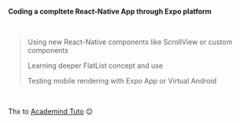 **Coding a compltete React-Native App through Expo platform**

<br/>

> Using new React-Native components like ScrollView or custom components
>
> Learning deeper FlatList concept and use
>
> Testing mobile rendering with Expo App or Virtual Android

<br/>

Thx to [Academind Tuto](https://www.youtube.com/watch?v=qSRrxpdMpVc) 😉

<br />
